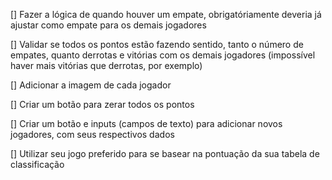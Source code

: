 [] Fazer a lógica de quando houver um empate, obrigatóriamente deveria já ajustar como empate para os demais jogadores

[] Validar se todos os pontos estão fazendo sentido, tanto o número de empates, quanto derrotas e vitórias com os demais jogadores (impossível haver mais vitórias que derrotas, por exemplo)

[] Adicionar a imagem de cada jogador

[] Criar um botão para zerar todos os pontos

[] Criar um botão e inputs (campos de texto) para adicionar novos jogadores, com seus respectivos dados

[] Utilizar seu jogo preferido para se basear na pontuação da sua tabela de classificação